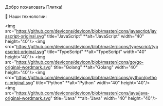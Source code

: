 Добро пожаловать Плитка!

🚀 Наши технологии:

<img src="https://github.com/devicons/devicon/blob/master/icons/javascript/javascript-original.svg" title="JavaScript" **alt="JavaScript" width="40" height="40"/>
<img src="https://github.com/devicons/devicon/blob/master/icons/typescript/typescript-original.svg" title="TypeScript" **alt="TypeScript" width="40" height="40"/>
<img src="https://github.com/devicons/devicon/blob/master/icons/go/go-original-wordmark.svg" title="Golang" **alt="Golang" width="40" height="40"/>
<img src="https://github.com/devicons/devicon/blob/master/icons/python/python-original.svg" title="Python" **alt="Python" width="40" height="40"/>
<img src="https://github.com/devicons/devicon/blob/master/icons/java/java-original-wordmark.svg" title="Java" **alt="Java" width="40" height="40"/>
